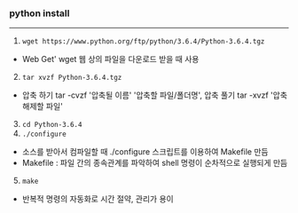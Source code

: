 ### python install
***
 1. `wget https://www.python.org/ftp/python/3.6.4/Python-3.6.4.tgz`
  - Web Get' wget 웹 상의 파일을 다운로드 받을 때 사용
 2. `tar xvzf Python-3.6.4.tgz`  
  - 압축 하기 tar -cvzf '압축될 이름' '압축할 파일/폴더명', 압축 풀기 tar -xvzf '압축 해제할 파일'  
 3. `cd Python-3.6.4`  
 4. `./configure`  
  - 소스를 받아서 컴파일할 때 ./configure 스크립트를 이용하여 Makefile 만듬  
  - Makefile : 파일 간의 종속관계를 파악하여 shell 명령이 순차적으로 실행되게 만듬
 5. `make`  
  - 반복적 명령의 자동화로 시간 절약, 관리가 용이
